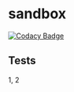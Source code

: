# sandbox

[![Codacy Badge](https://app.codacy.com/project/badge/Grade/3419f96e99194c198fbb7532484019ee)](https://www.codacy.com/gh/codacy-docs/sandbox/dashboard?utm_source=github.com&amp;utm_medium=referral&amp;utm_content=codacy-docs/sandbox&amp;utm_campaign=Badge_Grade)

## Tests

1, 2
